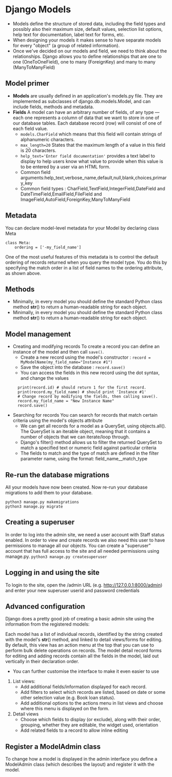 # Django Models
- Models define the structure of stored data, including the field types and possibly also their maximum size, default values, selection list options, help text for documentation, label text for forms, etc.
- When designing your models it makes sense to have separate models for every "object" (a group of related information).
- Once we've decided on our models and field, we need to think about the relationships. Django allows you to define relationships that are one to one (OneToOneField), one to many (ForeignKey) and many to many (ManyToManyField)

## Model primer
- **Models** are usually defined in an application's models.py file. They are implemented as subclasses of django.db.models.Model, and can include fields, methods and metadata.
- **Fields** A model can have an arbitrary number of fields, of any type — each one represents a column of data that we want to store in one of our database tables. Each database record (row) will consist of one of each field value.
  - `models.CharField` which means that this field will contain strings of alphanumeric characters.
  - `max_length=20`  States that the maximum length of a value in this field is 20 characters.
  - `help_text='Enter field documentation'`  provides a text label to display to help users know what value to provide when this value is to be entered by a user via an HTML form.
  - Common field arguments:help_text,verbose_name,default,null,blank,choices,primary_key
  - Common field types : CharField,TextField,IntegerField,DateField and DateTimeField,EmailField,FileField and ImageField,AutoField,ForeignKey,ManyToManyField

## Metadata
You can declare model-level metadata for your Model by declaring class Meta
```
class Meta:
    ordering = ['-my_field_name']
```
One of the most useful features of this metadata is to control the default ordering of records returned when you query the model type. You do this by specifying the match order in a list of field names to the ordering attribute, as shown above.

## Methods
- Minimally, in every model you should define the standard Python class method __str__() to return a human-readable string for each object.
- Minimally, in every model you should define the standard Python class method __str__() to return a human-readable string for each object.

## Model management
- Creating and modifying records
To create a record you can define an instance of the model and then call `save()`.
  - Create a new record using the model's constructor : `record = MyModelName(my_field_name="Instance #1")`
  - Save the object into the database : `record.save()`
  - You can access the fields in this new record using the dot syntax, and change the values
  ```
    print(record.id) # should return 1 for the first record.
    print(record.my_field_name) # should print 'Instance #1'
    # Change record by modifying the fields, then calling save().
    record.my_field_name = "New Instance Name"
    record.save()
  ```
- Searching for records
You can search for records that match certain criteria using the model's objects attribute
  - We can get all records for a model as a QuerySet, using objects.all(). The QuerySet is an iterable object, meaning that it contains a number of objects that we can iterate/loop through.
  - Django's filter() method allows us to filter the returned QuerySet to match a specified text or numeric field against particular criteria
  - The fields to match and the type of match are defined in the filter parameter name, using the format: field_name__match_type

## Re-run the database migrations
All your models have now been created. Now re-run your database migrations to add them to your database.
```
python3 manage.py makemigrations
python3 manage.py migrate
```
## Creating a superuser
In order to log into the admin site, we need a user account with Staff status enabled. In order to view and create records we also need this user to have permissions to manage all our objects.  You can create a "superuser" account that has full access to the site and all needed permissions using manage.py.
`python3 manage.py createsuperuser`

## Logging in and using the site
To login to the site, open the /admin URL (e.g. http://127.0.0.1:8000/admin) and enter your new superuser userid and password credentials

## Advanced configuration
Django does a pretty good job of creating a basic admin site using the information from the registered models:

Each model has a list of individual records, identified by the string created with the model's __str__() method, and linked to detail views/forms for editing. By default, this view has an action menu at the top that you can use to perform bulk delete operations on records.
The model detail record forms for editing and adding records contain all the fields in the model, laid out vertically in their declaration order.
- You can further customise the interface to make it even easier to use
1. List views:
   - Add additional fields/information displayed for each record.
   - Add filters to select which records are listed, based on date or some other selection value (e.g. Book loan status).
   - Add additional options to the actions menu in list views and choose where this menu is displayed on the form.
2. Detail views
   - Choose which fields to display (or exclude), along with their order, grouping, whether they are editable, the widget used, orientation
   - Add related fields to a record to allow inline editing 
## Register a ModelAdmin class
To change how a model is displayed in the admin interface you define a ModelAdmin class (which describes the layout) and register it with the model.














